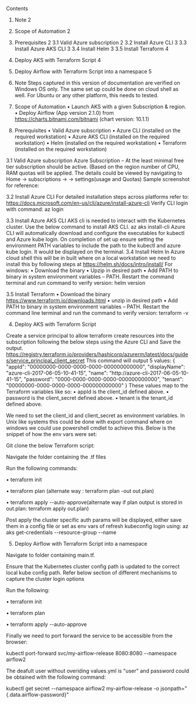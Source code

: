 Contents

1.	Note	2
2.	Scope of Automation	2
3.	Prerequisites	2
3.1	Valid Azure subscription	2
3.2	Install Azure CLI	3
3.3	Install Azure AKS CLI	3
3.4	Install Helm	3
3.5	Install Terraform	4
4.	Deploy AKS with Terraform Script	4
5.	Deploy Airflow with Terraform Script into a namespace	5



1.	Note
Steps captured in this version of documentation are verified on  Windows OS only. The same set up could be done on cloud shell as well. For Ubuntu or any other platform, this needs to tested.

2.	Scope of Automation
•	Launch AKS with a given Subscription & region.
•	Deploy Airflow (App version 2.1.0) from https://charts.bitnami.com/bitnami (chart version: 10.1.1)
3.	Prerequisites
•	Valid Azure subscription
•	Azure CLI (installed on the required workstation)
•	Azure AKS CLI  (installed on the required workstation)
•	Helm (installed on the required workstation)
•	Terraform (installed on the required workstation)

3.1	 Valid Azure subscription
Azure Subscription – At the least minimal free tier subscription should be active. (Based on the region number of CPU, RAM quotas will be applied. The details could be viewed by navigating to
Home -> subscriptions -> <subscription name>  -> settings(usage and Quotas)
Sample screenshot for reference:
 

3.2	 Install Azure CLI
For detailed installation steps across platforms refer to:
https://docs.microsoft.com/en-us/cli/azure/install-azure-cli
Verify CLI login with command:
 az login
 

3.3	 Install Azure AKS CLI
AKS cli is needed to interact with the Kubernetes cluster. Use the below command to install AKS CLI.
az aks install-cli
Azure CLI will automatically download and configure the executables for kubectl and Azure kube login. On completion of set up ensure setting the environment PATH variables to include the path to the kubectl and azure kube login. It would be displayed on the terminal.
3.4	Install Helm
In Azure cloud shell this will be in built where on a local workstation we need to install this by following steps at https://helm.sh/docs/intro/install/
For windows:
•	Download the binary
•	Upzip in desired path
•	Add PATH to binary in system environment variables – PATH.
Restart the command terminal and run command to verify version: helm version 
 
3.5	Install Terraform
•	Download the binary https://www.terraform.io/downloads.html
•	unzip in desired path
•	Add PATH to binary in system environment variables – PATH.
 Restart the command line terminal and run the command to verify version: terraform -v
 

4.	Deploy AKS with Terraform Script

Create a service principal to allow terraform create resources into the subscription following the below steps using the Azure CLI and Save the output.
https://registry.terraform.io/providers/hashicorp/azurerm/latest/docs/guides/service_principal_client_secret
This command will output 5 values:
{
  "appId": "00000000-0000-0000-0000-000000000000",
  "displayName": "azure-cli-2017-06-05-10-41-15",
  "name": "http://azure-cli-2017-06-05-10-41-15",
  "password": "0000-0000-0000-0000-000000000000",
  "tenant": "00000000-0000-0000-0000-000000000000"
}
These values map to the Terraform variables like so:
•	appId is the client_id defined above.
•	password is the client_secret defined above.
•	tenant is the tenant_id defined above.

We need to set the client_id and client_secret as environment variables. In Unix like systems this could be done with export command where on windows we could use powershell cmdlet to achieve this. Below is the snippet of how the env vars were set:

 




Git clone the below Terraform script:


Navigate the folder containing the .tf files

Run the following commands:

•	terraform init

•	terraform plan (alternate way : terraform plan -out out.plan)

•	terraform apply  --auto-approve(alternate way if plan output is stored in out.plan: terraform apply out.plan)

Post apply the cluster specific auth params will be displayed, either save them in a config file or set as env vars of refresh kubeconfig login using: az aks get-credentials --resource-group <resource group name>  --name <cluster name>

5.	Deploy Airflow with Terraform Script into a namespace

Navigate to folder containing main.tf.

Ensure that the Kubernetes cluster config path is updated to the correct local kube config path. Refer below section of different mechanisms to capture the cluster login options

Run the following:

•	terraform init

•	terraform plan

•	terraform apply  --auto-approve

Finally we need to port forward the service to be accessible from the browser:
  
   kubectl port-forward svc/my-airflow-release 8080:8080 --namespace airflow2    
  
The deafult user without overiding values.yml is "user" and password could be obtained with the following command:
  
   kubectl get secret --namespace airflow2  my-airflow-release  -o jsonpath="{.data.airflow-password}" 










